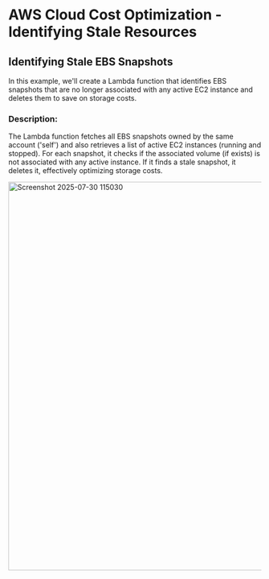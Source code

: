 # AWS Cloud Cost Optimization - Identifying Stale Resources

## Identifying Stale EBS Snapshots

In this example, we'll create a Lambda function that identifies EBS snapshots that are no longer associated with any active EC2 instance and deletes them to save on storage costs.

### Description:

The Lambda function fetches all EBS snapshots owned by the same account ('self') and also retrieves a list of active EC2 instances (running and stopped). For each snapshot, it checks if the associated volume (if exists) is not associated with any active instance. If it finds a stale snapshot, it deletes it, effectively optimizing storage costs.


<img width="1661" height="772" alt="Screenshot 2025-07-30 115030" src="https://github.com/user-attachments/assets/eb83d1bb-715e-4f3b-9ead-7ae3ad87b65e" />

